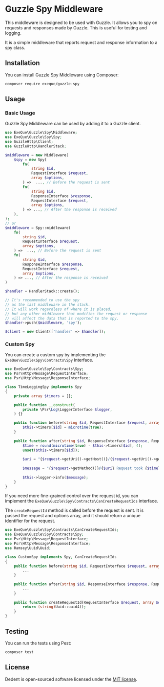 # Guzzle Spy Middleware

This middleware is designed to be used with Guzzle. It allows you to spy on requests and responses made by Guzzle. This
is useful for testing and logging.

It is a simple middleware that reports request and response information to a spy class.

## Installation

You can install Guzzle Spy Middleware using Composer:

```bash
composer require exeque/guzzle-spy
```

## Usage

### Basic Usage

Guzzle Spy Middleware can be used by adding it to a Guzzle client.

```php
use ExeQue\Guzzle\Spy\Middleware;
use ExeQue\Guzzle\Spy\Spy;
use GuzzleHttp\Client;
use GuzzleHttp\HandlerStack;

$middleware = new Middleware(
    $spy = new Spy(
        fn(
            string $id, 
            RequestInterface $request, 
            array $options,
        ) =>  ..., // Before the request is sent
        fn(
            string $id, 
            ResponseInterface $response, 
            RequestInterface $request, 
            array $options,
        ) => ..., // After the response is received
    ),
);
// or
$middleware = Spy::middleware(
    fn(
        string $id, 
        RequestInterface $request, 
        array $options,
    ) =>  ..., // Before the request is sent
    fn(
        string $id, 
        ResponseInterface $response, 
        RequestInterface $request, 
        array $options,
    ) => ..., // After the response is received
)

$handler = HandlerStack::create();

// It's recommended to use the spy
// as the last middleware in the stack.
// It will work regardless of where it is placed, 
// but any other middleware that modifies the request or response
// will affect the data that is reported to the spy.
$handler->push($middleware, 'spy');

$client = new Client(['handler' => $handler]);

```

### Custom Spy

You can create a custom spy by implementing the `ExeQue\Guzzle\Spy\Contracts\Spy` interface.

```php
use ExeQue\Guzzle\Spy\Contracts\Spy;
use Psr\Http\Message\RequestInterface;
use Psr\Http\Message\ResponseInterface;

class TimeLoggingSpy implements Spy
{
    private array $timers = [];

    public function __construct(
        private \Psr\Log\LoggerInterface $logger,
    ) {}

    public function before(string $id, RequestInterface $request, array $options): void {
        $this->timers[$id] = microtime(true);
    }
    
    public function after(string $id, ResponseInterface $response, RequestInterface $request, array $options): void {
        $time = round(microtime(true) - $this->timers[$id], 4);
        unset($this->timers[$id]);
        
        $uri = "{$request->getUri()->getHost()}/{$request->getUri()->getPath()}";
        
        $message = "{$request->getMethod()}@{$uri} Request took {$time} seconds";
        
        $this->logger->info($message);
    }
}
```
If you need more fine-grained control over the request id, you can implement the `ExeQue\Guzzle\Spy\Contracts\CanCreateRequestIds` interface.

The `createRequestId` method is called before the request is sent. It is passed the request and options array, and it should return a unique identifier for the request.

```php
use ExeQue\Guzzle\Spy\Contracts\CanCreateRequestIds;
use ExeQue\Guzzle\Spy\Contracts\Spy;
use Psr\Http\Message\RequestInterface;
use Psr\Http\Message\ResponseInterface;
use Ramsey\Uuid\Uuid;

class CustomSpy implements Spy, CanCreateRequestIds
{
    public function before(string $id, RequestInterface $request, array $options): void {
        ...
    }
    
    public function after(string $id, ResponseInterface $response, RequestInterface $request, array $options): void {
        ...
    }
    
    public function createRequestId(RequestInterface $request, array $options): string {
        return (string)Uuid::uuid4();
    }
}
```

## Testing

You can run the tests using Pest:

```bash
composer test
```

## License

Dedent is open-sourced software licensed under the [MIT license](LICENSE.md).